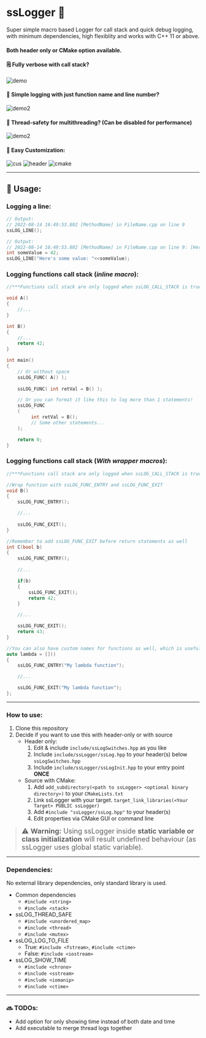 # ssLogger 📔

Super simple macro based Logger for call stack and quick debug logging, with minimum dependencies, high flexiblity and works with C++ 11 or above.

#### Both header only or CMake option available.

#### 🗒️ Fully verbose with call stack?
![demo](./resources/demo.gif)

#### 👟 Simple logging with just function name and line number?
![demo2](./resources/demo2.gif)

#### 🧵 Thread-safety for multithreading? (Can be disabled for performance)
![demo2](./resources/demo3.gif)

#### 🔧 Easy Customization:
![cus](./resources/customization.png)
![header](./resources/header.png)
![cmake](./resources/cmake.png)

----

## 🔨 Usage:

### Logging a line:
```c++
// Output:
// 2022-08-14 16:49:53.802 [MethodName] in FileName.cpp on line 9
ssLOG_LINE();

// Output:
// 2022-08-14 16:49:53.802 [MethodName] in FileName.cpp on line 9: [Here's some value: 42]
int someValue = 42;
ssLOG_LINE("Here's some value: "<<someValue);
```

### Logging functions call stack (*inline macro*):
```c++
//***Functions call stack are only logged when ssLOG_CALL_STACK is true***

void A()
{
    //...
}

int B()
{
    //...
    return 42;
}

int main()
{
    // Or without space
    ssLOG_FUNC( A() );
    
    ssLOG_FUNC( int retVal = B() );

    // Or you can format it like this to log more than 1 statements!
    ssLOG_FUNC
    (
         int retVal = B();
         // Some other statements...
    );

    return 0;
}

```

### Logging functions call stack (*With wrapper macros*):

```c++
//***Functions call stack are only logged when ssLOG_CALL_STACK is true***

//Wrap function with ssLOG_FUNC_ENTRY and ssLOG_FUNC_EXIT
void B()
{
    ssLOG_FUNC_ENTRY();

    //...
    
    ssLOG_FUNC_EXIT();
}

//Remember to add ssLOG_FUNC_EXIT before return statements as well
int C(bool b)
{
    ssLOG_FUNC_ENTRY();
    
    //...

    if(b)
    {
        ssLOG_FUNC_EXIT();
        return 42;
    }

    //...

    ssLOG_FUNC_EXIT();
    return 43;
}

//You can also have custom names for functions as well, which is useful for lambda functions.
auto lambda = []()
{
    ssLOG_FUNC_ENTRY("My lambda function");

    //...

    ssLOG_FUNC_EXIT("My lambda function");
};
```

----

### How to use:
1. Clone this repository
2. Decide if you want to use this with header-only or with source
    - Header only:
        1. Edit & include `include/ssLogSwitches.hpp` as you like
        2. Include `include/ssLogger/ssLog.hpp` to your header(s) below `ssLogSwitches.hpp`
        3. Include `include/ssLogger/ssLogInit.hpp` to your entry point **ONCE**
    - Source with CMake:
        1. Add `add_subdirectory(<path to ssLogger> <optional binary directory>)` to your `CMakeLists.txt`
        2. Link ssLogger with your target. `target_link_libraries(<Your Target> PUBLIC ssLogger)`
        3. Add `#include "ssLogger/ssLog.hpp"` to your header(s)
        4. Edit properties via CMake GUI or command line

> <font size="4">⚠️ **Warning:** Using ssLogger inside **static variable or  class initialization** will result undefined behaviour (as ssLogger uses global static variable).</font>

----

### Dependencies:

No external library dependencies, only standard library is used.

- Common dependencies
    - `#include <string>`
    - `#include <stack>`
- ssLOG_THREAD_SAFE
    - `#include <unordered_map>`
    - `#include <thread>`
    - `#include <mutex>`
- ssLOG_LOG_TO_FILE
    - True: `#include <fstream>`, `#include <ctime>`
    - False: `#include <iostream>`
- ssLOG_SHOW_TIME
    - `#include <chrono>`
    - `#include <sstream>`
    - `#include <iomanip>`
    - `#include <ctime>`

----

### 🔜 TODOs:
- Add option for only showing time instead of both date and time
- Add executable to merge thread logs together